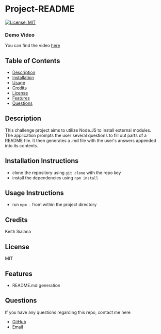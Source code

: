 # Project-README
[![License: MIT](https://img.shields.io/badge/License-MIT-yellow.svg)](https://opensource.org/licenses/MIT)

### Demo Video
You can find the video [here](https://drive.google.com/file/d/1qo3lqZITUh97Yc6HvjNfhondDNhfcr1c/view?usp=sharing)

## Table of Contents
- [Description](#Description)
- [Installation](#Installation-Instructions)
- [Usage](#Usage-Instructions)
- [Credits](#Credits)
- [License](#License)
- [Features](#Features)
- [Questions](#Questions)
## Description
This challenge project aims to utilize Node.JS to install external modules. The application prompts the user several questions to fill out parts of a README file. It then generates a .md file with the user's answers appended into its contents.
## Installation Instructions
- clone the repository using `git clone` with the repo key
- install the dependencies using `npm install`
## Usage Instructions
- run `npm .` from within the project directory
## Credits
Keith Sialana
## License
MIT
## Features
- README.md generation
## Questions
If you have any questions regarding this repo, contact me here
- [GitHub](https://github.com/keithrsialana)
- [Email](mailto:keith.sialana@hotmail.com)

